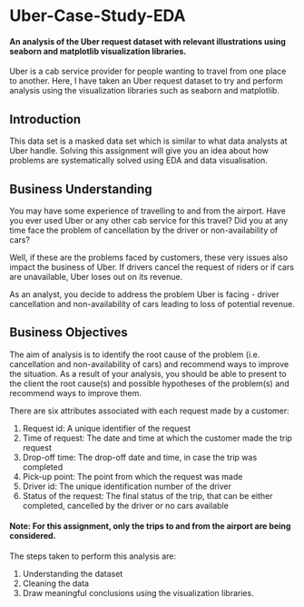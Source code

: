 # Uber-Case-Study-EDA
#### An analysis of the Uber request dataset with relevant illustrations using seaborn and matplotlib visualization libraries.

Uber is a cab service provider for people wanting to travel from one place to another. Here, I have taken an Uber request dataset to try and perform analysis using the visualization libraries such as seaborn and matplotlib.

## Introduction
This data set is a masked data set which is similar to what data analysts at Uber handle. Solving this assignment will give you an idea about how problems are systematically solved using EDA and data visualisation.

## Business Understanding
You may have some experience of travelling to and from the airport. Have you ever used Uber or any other cab service for this travel? Did you at any time face the problem of cancellation by the driver or non-availability of cars?

Well, if these are the problems faced by customers, these very issues also impact the business of Uber. If drivers cancel the request of riders or if cars are unavailable, Uber loses out on its revenue.

As an analyst, you decide to address the problem Uber is facing - driver cancellation and
non-availability of cars leading to loss of potential revenue.

## Business Objectives
The aim of analysis is to identify the root cause of the problem (i.e. cancellation and non-availability of cars) and recommend ways to improve the situation. As a result of your analysis, you should be able to present to the client the root cause(s) and possible hypotheses of the problem(s) and recommend ways to improve them.

There are six attributes associated with each request made by a customer:
1. Request id: A unique identifier of the request
2. Time of request: The date and time at which the customer made the trip request
3. Drop-off time: The drop-off date and time, in case the trip was completed
4. Pick-up point: The point from which the request was made
5. Driver id: The unique identification number of the driver
6. Status of the request: The final status of the trip, that can be either completed, cancelled
by the driver or no cars available

#### Note: For this assignment, only the trips to and from the airport are being considered.

The steps taken to perform this analysis are:

1. Understanding the dataset
2. Cleaning the data
3. Draw meaningful conclusions using the visualization libraries.


